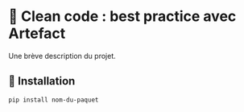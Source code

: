# 📘 Clean code : best practice avec Artefact

Une brève description du projet.

## 🚀 Installation

```bash
pip install nom-du-paquet
